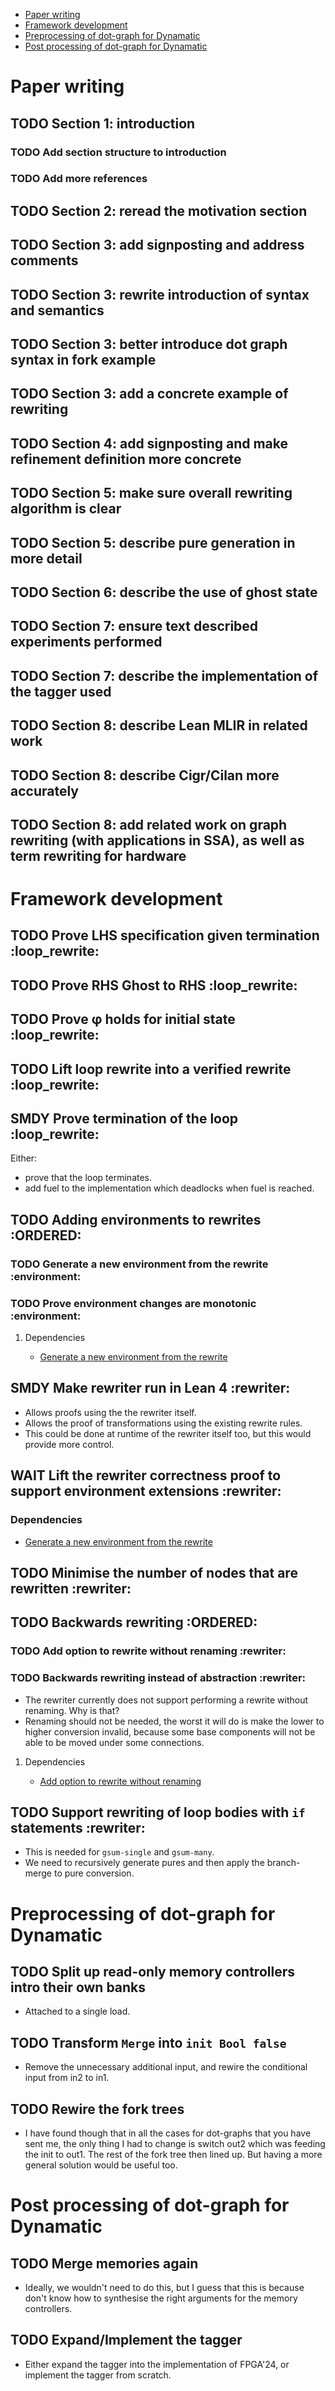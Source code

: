 - [Paper writing](#orge7def0a)
- [Framework development](#orga0bd1c8)
- [Preprocessing of dot-graph for Dynamatic](#orgb73bf34)
- [Post processing of dot-graph for Dynamatic](#orgb7b0723)



<a id="orge7def0a"></a>

# Paper writing


## TODO Section 1: introduction


### TODO Add section structure to introduction


### TODO Add more references


## TODO Section 2: reread the motivation section


## TODO Section 3: add signposting and address comments


## TODO Section 3: rewrite introduction of syntax and semantics


## TODO Section 3: better introduce dot graph syntax in fork example


## TODO Section 3: add a concrete example of rewriting


## TODO Section 4: add signposting and make refinement definition more concrete


## TODO Section 5: make sure overall rewriting algorithm is clear


## TODO Section 5: describe pure generation in more detail


## TODO Section 6: describe the use of ghost state


## TODO Section 7: ensure text described experiments performed


## TODO Section 7: describe the implementation of the tagger used


## TODO Section 8: describe Lean MLIR in related work


## TODO Section 8: describe Cigr/Cilan more accurately


## TODO Section 8: add related work on graph rewriting (with applications in SSA), as well as term rewriting for hardware


<a id="orga0bd1c8"></a>

# Framework development


## TODO Prove LHS specification given termination     :loop_rewrite:


## TODO Prove RHS Ghost to RHS     :loop_rewrite:


## TODO Prove φ holds for initial state     :loop_rewrite:


## TODO Lift loop rewrite into a verified rewrite     :loop_rewrite:


## SMDY Prove termination of the loop     :loop_rewrite:

Either:

-   prove that the loop terminates.
-   add fuel to the implementation which deadlocks when fuel is reached.


## TODO Adding environments to rewrites     :ORDERED:


<a id="org0b44596"></a>

### TODO Generate a new environment from the rewrite     :environment:


### TODO Prove environment changes are monotonic     :environment:

1.  Dependencies

    -   [Generate a new environment from the rewrite](#org0b44596)


## SMDY Make rewriter run in Lean 4     :rewriter:

-   Allows proofs using the the rewriter itself.
-   Allows the proof of transformations using the existing rewrite rules.
-   This could be done at runtime of the rewriter itself too, but this would provide more control.


## WAIT Lift the rewriter correctness proof to support environment extensions     :rewriter:


### Dependencies

-   [Generate a new environment from the rewrite](#org0b44596)


## TODO Minimise the number of nodes that are rewritten     :rewriter:


## TODO Backwards rewriting     :ORDERED:


<a id="org1be65ba"></a>

### TODO Add option to rewrite without renaming     :rewriter:


### TODO Backwards rewriting instead of abstraction     :rewriter:

-   The rewriter currently does not support performing a rewrite without renaming. Why is that?
-   Renaming should not be needed, the worst it will do is make the lower to higher conversion invalid, because some base components will not be able to be moved under some connections.

1.  Dependencies

    -   [Add option to rewrite without renaming](#org1be65ba)


## TODO Support rewriting of loop bodies with `if` statements     :rewriter:

-   This is needed for `gsum-single` and `gsum-many`.
-   We need to recursively generate pures and then apply the branch-merge to pure conversion.


<a id="orgb73bf34"></a>

# Preprocessing of dot-graph for Dynamatic


## TODO Split up read-only memory controllers intro their own banks

-   Attached to a single load.


## TODO Transform `Merge` into `init Bool false`

-   Remove the unnecessary additional input, and rewire the conditional input from in2 to in1.


## TODO Rewire the fork trees

-   I have found though that in all the cases for dot-graphs that you have sent me, the only thing I had to change is switch out2 which was feeding the init to out1. The rest of the fork tree then lined up. But having a more general solution would be useful too.


<a id="orgb7b0723"></a>

# Post processing of dot-graph for Dynamatic


## TODO Merge memories again

-   Ideally, we wouldn't need to do this, but I guess that this is because don't know how to synthesise the right arguments for the memory controllers.


## TODO Expand/Implement the tagger

-   Either expand the tagger into the implementation of FPGA'24, or implement the tagger from scratch.
